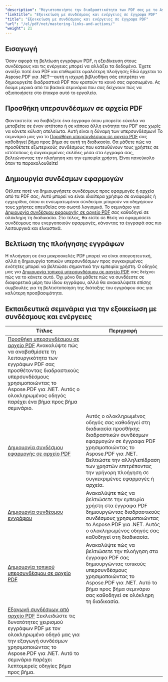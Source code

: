 ```yaml
---
"description": "Μεγιστοποιήστε την διαδραστικότητα των PDF σας με το Aspose.PDF για .NET. Ανακαλύψτε πώς να προσθέσετε υπερσυνδέσμους και να βελτιώσετε την πλοήγηση με τα βήμα προς βήμα εκπαιδευτικά μας βίντεο."
"linktitle": "Εξοικείωση με συνδέσμους και ενέργειες σε έγγραφα PDF"
"title": "Εξοικείωση με συνδέσμους και ενέργειες σε έγγραφα PDF"
"url": "/el/pdf/net/mastering-links-and-actions/"
"weight": 21
---
```


## Εισαγωγή

Όσον αφορά τη βελτίωση εγγράφων PDF, η εξειδίκευση στους συνδέσμους και τις ενέργειες μπορεί να αλλάξει τα δεδομένα. Έχετε ανοίξει ποτέ ένα PDF και επιθυμείτε ομαλότερη πλοήγηση; Εδώ έρχεται το Aspose.PDF για .NET—αυτή η ισχυρή βιβλιοθήκη σάς επιτρέπει να δημιουργείτε διαδραστικά PDF που κρατούν το κοινό σας αφοσιωμένο. Ας δούμε μερικά από τα βασικά σεμινάρια που σας δείχνουν πώς να αξιοποιήσετε στο έπακρο αυτό το εργαλείο.

## Προσθήκη υπερσυνδέσμων σε αρχεία PDF
Φανταστείτε να διαβάζετε ένα έγγραφο όπου μπορείτε εύκολα να μεταβείτε σε έναν ιστότοπο ή σε κάποια άλλη ενότητα του PDF σας χωρίς να κάνετε κύλιση ατελείωτα. Αυτή είναι η δύναμη των υπερσυνδέσμων! Το σεμινάριό μας για το [Προσθήκη υπερσυνδέσμου σε αρχείο PDF](./adding-hyperlink/) σας καθοδηγεί βήμα προς βήμα σε αυτή τη διαδικασία. Θα μάθετε πώς να προσθέτετε εξωτερικούς συνδέσμους που κατευθύνουν τους χρήστες σε ιστότοπους ή συγκεκριμένες σελίδες μέσα στα έγγραφά σας, βελτιώνοντας την πλοήγηση και την εμπειρία χρήστη. Είναι πανεύκολο όταν το παρακολουθείτε!

## Δημιουργία συνδέσμων εφαρμογών
Θέλατε ποτέ να δημιουργήσετε συνδέσμους προς εφαρμογές ή αρχεία από τα PDF σας; Αυτό μπορεί να είναι ιδιαίτερα χρήσιμο σε αναφορές ή εγχειρίδια, όπου οι ενσωματωμένοι σύνδεσμοι μπορούν να οδηγήσουν τους χρήστες απευθείας στο σωστό λογισμικό. Το σεμινάριο για [Δημιουργία συνδέσμου εφαρμογής σε αρχείο PDF](./creating-application-link/) σας καθοδηγεί σε ολόκληρη τη διαδικασία. Στο τέλος, θα είστε σε θέση να εφαρμόσετε συνδέσμους που ενεργοποιούν εφαρμογές, κάνοντας τα έγγραφά σας πιο λειτουργικά και ελκυστικά.

## Βελτίωση της πλοήγησης εγγράφων
Η πλοήγηση σε ένα μακροσκελές PDF μπορεί να είναι απογοητευτική, αλλά η δημιουργία τοπικών υπερσυνδέσμων προς συγκεκριμένες ενότητες μπορεί να βελτιώσει σημαντικά την εμπειρία χρήστη. Ο οδηγός μας για [Δημιουργία τοπικού υπερσυνδέσμου σε αρχείο PDF](./creating-local-hyperlink/) σας δείχνει πώς να το κάνετε αυτό. Όχι μόνο θα μάθετε πώς να συνδέεστε σε διαφορετικά μέρη του ίδιου εγγράφου, αλλά θα ανακαλύψετε επίσης συμβουλές για τη βελτιστοποίηση της διάταξης του εγγράφου σας για καλύτερη προσβασιμότητα.

## Εκπαιδευτικά σεμινάρια για την εξοικείωση με συνδέσμους και ενέργειες
| Τίτλος | Περιγραφή |
| --- | --- | 
| [Προσθήκη υπερσυνδέσμου σε αρχείο PDF](./adding-hyperlink/) Ανακαλύψτε πώς να αναβαθμίσετε τη λειτουργικότητα των εγγράφων PDF σας προσθέτοντας διαδραστικούς υπερσυνδέσμους χρησιμοποιώντας το Aspose.PDF για .NET. Αυτός ο ολοκληρωμένος οδηγός παρέχει ένα βήμα προς βήμα σεμινάριο. |  
| [Δημιουργία συνδέσμου εφαρμογής σε αρχείο PDF](./creating-application-link/) | Αυτός ο ολοκληρωμένος οδηγός σας καθοδηγεί στη διαδικασία προσθήκης διαδραστικών συνδέσμων εφαρμογών σε έγγραφα PDF χρησιμοποιώντας το Aspose.PDF για .NET. Βελτιώστε την αλληλεπίδραση των χρηστών επιτρέποντας την γρήγορη πλοήγηση σε συγκεκριμένες εφαρμογές ή αρχεία. |  
| [Δημιουργία συνδέσμου εγγράφου](./creating-document-link/) | Ανακαλύψτε πώς να βελτιώσετε την εμπειρία χρήστη στα έγγραφα PDF δημιουργώντας διαδραστικούς συνδέσμους χρησιμοποιώντας το Aspose.PDF για .NET. Αυτός ο ολοκληρωμένος οδηγός σας καθοδηγεί στη διαδικασία. |  
| [Δημιουργία τοπικού υπερσυνδέσμου σε αρχείο PDF](./creating-local-hyperlink/) | Ανακαλύψτε πώς να βελτιώσετε την πλοήγηση στα έγγραφα PDF σας δημιουργώντας τοπικούς υπερσυνδέσμους χρησιμοποιώντας το Aspose.PDF για .NET. Αυτό το βήμα προς βήμα σεμινάριο σας καθοδηγεί σε ολόκληρη τη διαδικασία. |  
| [Εξαγωγή συνδέσμων από αρχείο PDF](./extract-links-from-pdf-file/) Ξεκλειδώστε τις δυνατότητες χειρισμού εγγράφων PDF με τον ολοκληρωμένο οδηγό μας για την εξαγωγή συνδέσμων χρησιμοποιώντας το Aspose.PDF για .NET. Αυτό το σεμινάριο παρέχει λεπτομερείς οδηγίες βήμα προς βήμα. |